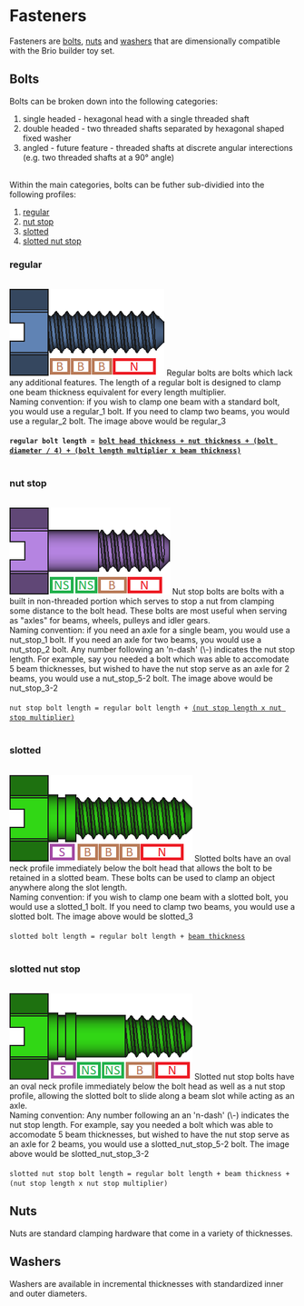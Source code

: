 <h1><b>Fasteners</b></h1>
Fasteners are <a href=#Bolts>bolts</a>, <a href=#Nuts>nuts</a> and <a href=#Washers>washers</a> that are dimensionally compatible with the Brio builder toy set.<br>
<h2>Bolts</h2>
Bolts can be broken down into the following categories:
<ol>
  <li>single headed - hexagonal head with a single threaded shaft</li>
  <li>double headed - two threaded shafts separated by hexagonal shaped fixed washer</li>
  <li>angled - future feature - threaded shafts at discrete angular interections (e.g. two threaded shafts at a 90° angle)</li>
</ol><br>
Within the main categories, bolts can be futher sub-dividied into the following profiles:
<ol>
  <li><a href=#regular>regular</a></li>
  <li><a href=#nut-stop>nut stop</a></li>
  <li><a href=#slotted>slotted</a></li>
  <li><a href=#slotted-nut-stop>slotted nut stop</a></li>
</ol>
<b><h3>regular</h3></b><br><img src="https://github.com/jbuck2005/brio_compatible_builder_series/blob/master/stl_files/fasteners/bolt_regular_3.png">
Regular bolts are bolts which lack any additional features. The length of a regular bolt is designed to clamp one beam thickness equivalent for every length multiplier.<br>
Naming convention: if you wish to clamp one beam with a standard bolt, you would use a regular_1 bolt. If you need to clamp two beams,  you would use a regular_2 bolt. The image above would be regular_3<br>
<b><br><code>regular bolt length = <a href="https://github.com/jbuck2005/brio_compatible_builder_series/blob/master/brio_builder_set-dimensions.csv">bolt head thickness + nut thickness + (bolt diameter / 4) + (bolt length multiplier x beam thickness)</a></code></b><br>
<br>
<b><h3>nut stop</h3></b><br><img src="https://github.com/jbuck2005/brio_compatible_builder_series/blob/master/stl_files/fasteners/bolt_nut_stop_3-2.png">
Nut stop bolts are bolts with a built in non-threaded portion which serves to stop a nut from clamping some distance to the bolt head. These bolts are most useful when serving as "axles" for beams, wheels, pulleys and idler gears.<br>
Naming convention: if you need an axle for a single beam, you would use a nut_stop_1 bolt. If you need an axle for two beams, you would use a nut_stop_2 bolt. Any number following an 'n-dash' (\-) indicates the nut stop length. For example, say you needed a bolt which was able to accomodate 5 beam thicknesses, but wished to have the nut stop serve as an axle for 2 beams, you would use a nut_stop_5-2 bolt. The image above would be nut_stop_3-2<br>
<br><code>nut stop bolt length = regular bolt length + <a href="<a href="https://github.com/jbuck2005/brio_compatible_builder_series/blob/master/brio_builder_set-dimensions.csv">(nut stop length x nut stop multiplier)</a></code><br>
<br>
<b><h3>slotted</h3></b><br><img src="https://github.com/jbuck2005/brio_compatible_builder_series/blob/master/stl_files/fasteners/bolt_slotted_3.png">
Slotted bolts have an oval neck profile immediately below the bolt head that allows the bolt to be retained in a slotted beam. These bolts can be used to clamp an object anywhere along the slot length.<br>
Naming convention: if you wish to clamp one beam with a slotted bolt, you would use a slotted_1 bolt. If you need to clamp two beams,  you would use a slotted bolt.  The image above would be slotted_3<br>
<br><code>slotted bolt length = regular bolt length + <a href="https://github.com/jbuck2005/brio_compatible_builder_series/blob/master/brio_builder_set-dimensions.csv">beam thickness</a></code><br>
<br>
<b><h3>slotted nut stop</h3></b><br><img src="https://github.com/jbuck2005/brio_compatible_builder_series/blob/master/stl_files/fasteners/bolt_slotted_3-2.png">
Slotted nut stop bolts have an oval neck profile immediately below the bolt head as well as a nut stop profile, allowing the slotted bolt to slide along a beam slot while acting as an axle.<br>
Naming convention: Any number following an an 'n-dash' (\-) indicates the nut stop length. For example, say you needed a bolt which was able to accomodate 5 beam thicknesses, but wished to have the nut stop serve as an axle for 2 beams, you would use a slotted_nut_stop_5-2 bolt. The image above would be slotted_nut_stop_3-2<br>
<br><code>slotted nut stop bolt length = regular bolt length + beam thickness + (nut stop length x nut stop multiplier)</code>
<h2>Nuts</h2>
Nuts are standard clamping hardware that come in a variety of thicknesses.
<h2>Washers</h2>
Washers are available in incremental thicknesses with standardized inner and outer diameters.
